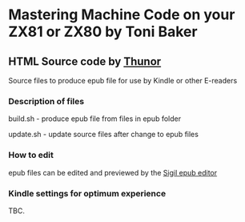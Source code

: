 # Mastering Machine Code on your ZX81 or ZX80 by Toni Baker
## HTML Source code by [Thunor](http://www.users.waitrose.com/~thunor/mmcoyzx81/index.html)
Source files to produce epub file for use by Kindle or other E-readers
### Description of files
build.sh - produce epub file from files in epub folder

update.sh - update source files after change to epub files
### How to edit
epub files can be edited and previewed by the [Sigil epub editor](https://sigil-ebook.com/sigil/)
### Kindle settings for optimum experience
TBC.

